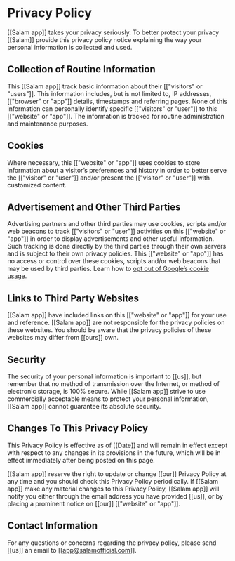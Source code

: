 # Privacy Policy

[[Salam app]] takes your privacy seriously. To better protect your privacy [[Salam]] provide this privacy policy notice explaining the way your personal information is collected and used.


## Collection of Routine Information

This [[Salam app]] track basic information about their [["visitors" or "users"]]. This information includes, but is not limited to, IP addresses, [["browser" or "app"]] details, timestamps and referring pages. None of this information can personally identify specific [["visitors" or "user"]] to this [["website" or "app"]]. The information is tracked for routine administration and maintenance purposes.


## Cookies

Where necessary, this [["website" or "app"]] uses cookies to store information about a visitor’s preferences and history in order to better serve the [["visitor" or "user"]] and/or present the [["visitor" or "user"]] with customized content.


## Advertisement and Other Third Parties

Advertising partners and other third parties may use cookies, scripts and/or web beacons to track [["visitors" or "user"]] activities on this [["website" or "app"]] in order to display advertisements and other useful information. Such tracking is done directly by the third parties through their own servers and is subject to their own privacy policies. This [["website" or "app"]] has no access or control over these cookies, scripts and/or web beacons that may be used by third parties. Learn how to [opt out of Google’s cookie usage](http://www.google.com/privacy_ads.html).


## Links to Third Party Websites

[[Salam app]] have included links on this [["website" or "app"]] for your use and reference. [[Salam app]] are not responsible for the privacy policies on these websites. You should be aware that the privacy policies of these websites may differ from [[ours]] own.


## Security

The security of your personal information is important to [[us]], but remember that no method of transmission over the Internet, or method of electronic storage, is 100% secure. While [[Salam app]] strive to use commercially acceptable means to protect your personal information, [[Salam app]] cannot guarantee its absolute security.


## Changes To This Privacy Policy

This Privacy Policy is effective as of [[Date]] and will remain in effect except with respect to any changes in its provisions in the future, which will be in effect immediately after being posted on this page.

[[Salam app]] reserve the right to update or change [[our]] Privacy Policy at any time and you should check this Privacy Policy periodically. If [[Salam app]] make any material changes to this Privacy Policy, [[Salam app]] will notify you either through the email address you have provided [[us]], or by placing a prominent notice on [[our]] [["website" or "app"]].


## Contact Information

For any questions or concerns regarding the privacy policy, please send [[us]] an email to [[app@salamofficial.com]].
